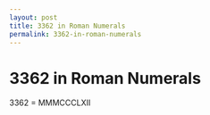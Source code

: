 ```yaml
---
layout: post
title: 3362 in Roman Numerals
permalink: 3362-in-roman-numerals
---
```


# 3362 in Roman Numerals

3362 = MMMCCCLXII
